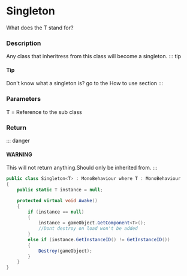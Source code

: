 # Singleton

What does the T stand for?

### Description
Any class that inheritress from this class will become a singleton.
::: tip
#### Tip
Don't know what a singleton is? go to the How to use section
:::
### Parameters
**T** = Reference to the sub class
### Return
::: danger
#### WARNING
This will not return anything.Should only be inherited from.
:::


``` csharp
public class Singleton<T> : MonoBehaviour where T : MonoBehaviour
{
    public static T instance = null;

    protected virtual void Awake()
    {
        if (instance == null)
        {
            instance = gameObject.GetComponent<T>();
            //Dont destroy on load won't be added
        }
        else if (instance.GetInstanceID() != GetInstanceID())
        {
            Destroy(gameObject);
        }
    }
}
```